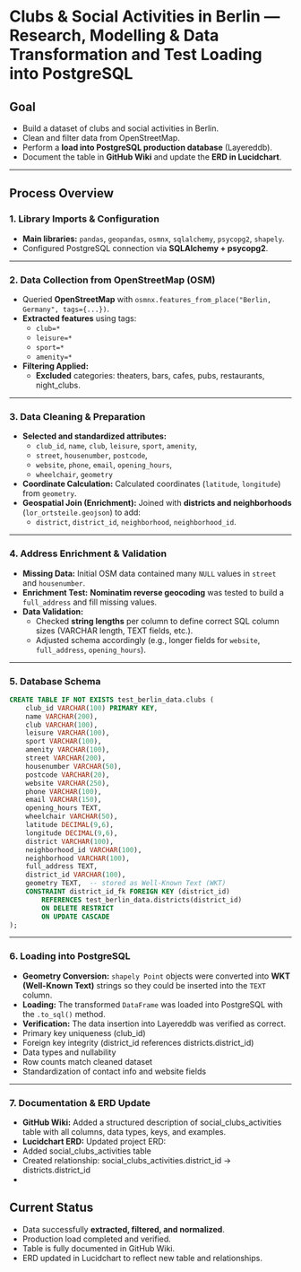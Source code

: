 #  Clubs & Social Activities in Berlin — Research, Modelling & Data Transformation and Test Loading into PostgreSQL

##  Goal
- Build a dataset of clubs and social activities in Berlin.
- Clean and filter data from OpenStreetMap.
- Perform a **load into PostgreSQL production database** (Layereddb).
- Document the table in **GitHub Wiki** and update the **ERD in Lucidchart**.

---

##  Process Overview

### 1. Library Imports & Configuration
- **Main libraries:** `pandas`, `geopandas`, `osmnx`, `sqlalchemy`, `psycopg2`, `shapely`.
- Configured PostgreSQL connection via **SQLAlchemy + psycopg2**.

---

### 2. Data Collection from OpenStreetMap (OSM)
- Queried **OpenStreetMap** with `osmnx.features_from_place("Berlin, Germany", tags={...})`.
- **Extracted features** using tags:
    - `club=*`
    - `leisure=*`
    - `sport=*`
    - `amenity=*`
- **Filtering Applied:**
    - **Excluded** categories: theaters, bars, cafes, pubs, restaurants, night_clubs.

---

### 3. Data Cleaning & Preparation
- **Selected and standardized attributes:**
    - `club_id`, `name`, `club`, `leisure`, `sport`, `amenity`,
    - `street`, `housenumber`, `postcode`,
    - `website`, `phone`, `email`, `opening_hours`,
    - `wheelchair`, `geometry`
- **Coordinate Calculation:** Calculated coordinates (`latitude`, `longitude`) from `geometry`.
- **Geospatial Join (Enrichment):** Joined with **districts and neighborhoods** (`lor_ortsteile.geojson`) to add:
    - `district`, `district_id`, `neighborhood`, `neighborhood_id`.

---

### 4. Address Enrichment & Validation
- **Missing Data:** Initial OSM data contained many `NULL` values in `street` and `housenumber`.
- **Enrichment Test:** **Nominatim reverse geocoding** was tested to build a `full_address` and fill missing values.
- **Data Validation:**
    - Checked **string lengths** per column to define correct SQL column sizes (VARCHAR length, TEXT fields, etc.).
    - Adjusted schema accordingly (e.g., longer fields for `website`, `full_address`, `opening_hours`).

---

### 5. Database Schema 
```sql
CREATE TABLE IF NOT EXISTS test_berlin_data.clubs (
    club_id VARCHAR(100) PRIMARY KEY,
    name VARCHAR(200),
    club VARCHAR(100),
    leisure VARCHAR(100),
    sport VARCHAR(100),
    amenity VARCHAR(100),
    street VARCHAR(200),
    housenumber VARCHAR(50),
    postcode VARCHAR(20),
    website VARCHAR(250),
    phone VARCHAR(100),
    email VARCHAR(150),
    opening_hours TEXT,
    wheelchair VARCHAR(50),
    latitude DECIMAL(9,6),
    longitude DECIMAL(9,6),
    district VARCHAR(100),
    neighborhood_id VARCHAR(100),
    neighborhood VARCHAR(100),
    full_address TEXT,
    district_id VARCHAR(100),
    geometry TEXT, 	-- stored as Well-Known Text (WKT)
    CONSTRAINT district_id_fk FOREIGN KEY (district_id)
        REFERENCES test_berlin_data.districts(district_id)
        ON DELETE RESTRICT
        ON UPDATE CASCADE
);
```

---
### **6. Loading into PostgreSQL**
- **Geometry Conversion:** `shapely Point` objects were converted into **WKT (Well-Known Text)** strings so they could be inserted into the `TEXT` column.
- **Loading:** The transformed `DataFrame` was loaded into PostgreSQL with the `.to_sql()` method.
- **Verification:** The data insertion into Layereddb was verified as correct.
-	Primary key uniqueness (club_id)
-	Foreign key integrity (district_id references districts.district_id)
-	Data types and nullability
-	Row counts match cleaned dataset
-	Standardization of contact info and website fields
---
### **7. Documentation & ERD Update**
-	**GitHub Wiki:** Added a structured description of social_clubs_activities table with all columns, data types, keys, and examples.
-	**Lucidchart ERD:** Updated project ERD:
-	Added social_clubs_activities table
-	Created relationship: social_clubs_activities.district_id → districts.district_id
-	
## **Current Status**
- Data successfully **extracted, filtered, and normalized**.
- Production load completed and verified.
- Table is fully documented in GitHub Wiki.
- ERD updated in Lucidchart to reflect new table and relationships.
